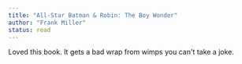 ```yaml
---
title: "All-Star Batman & Robin: The Boy Wonder"
author: "Frank Miller"
status: read
---
```


Loved this book. It gets a bad wrap from wimps you can't take a joke.
